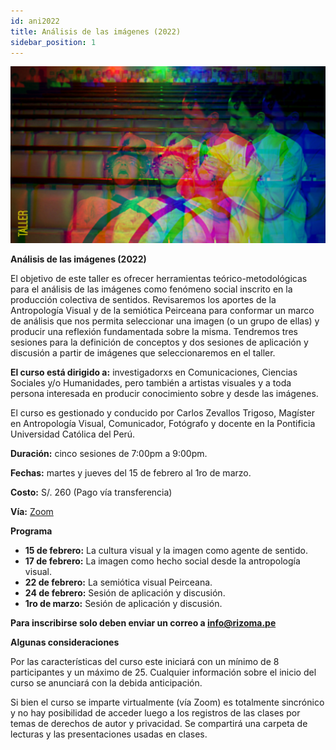 ```yaml
---
id: ani2022
title: Análisis de las imágenes (2022)
sidebar_position: 1
---
```


![Texto alternativo](imgs/1_ANI2022.jpg)

**Análisis de las imágenes (2022)**

El objetivo de este taller es ofrecer herramientas teórico-metodológicas para el análisis de las imágenes como fenómeno social inscrito en la producción colectiva de sentidos. Revisaremos los aportes de la Antropología Visual y de la semiótica Peirceana para conformar un marco de análisis que nos permita seleccionar una imagen (o un grupo de ellas) y producir una reflexión fundamentada sobre la misma. Tendremos tres sesiones para la definición de conceptos y dos sesiones de aplicación y discusión a partir de imágenes que seleccionaremos en el taller.

**El curso está dirigido a:** investigadorxs en Comunicaciones, Ciencias Sociales y/o Humanidades, pero también a artistas visuales y a toda persona interesada en producir conocimiento sobre y desde las imágenes.

El curso es gestionado y conducido por Carlos Zevallos Trigoso, Magíster en Antropología Visual, Comunicador, Fotógrafo y docente en la Pontificia Universidad Católica del Perú.  

**Duración:** cinco sesiones de 7:00pm  a 9:00pm.

**Fechas:** martes y jueves del 15 de febrero al 1ro de marzo.

**Costo:** S/. 260 (Pago vía transferencia)

**Vía:** [Zoom](https://zoom.us/)

**Programa**

* **15 de febrero:** La cultura visual y la imagen como agente de sentido.   
* **17 de febrero:** La imagen como hecho social desde la antropología visual.  
* **22 de febrero:** La semiótica visual Peirceana.  
* **24 de febrero:** Sesión de aplicación y discusión.  
* **1ro de marzo:** Sesión de aplicación y discusión.

**Para inscribirse solo deben enviar un correo a info@rizoma.pe**

**Algunas consideraciones**

Por las características del curso este iniciará con un mínimo de 8 participantes y un máximo de 25\. Cualquier información sobre el inicio del curso se anunciará con la debida anticipación.

Si bien el curso se imparte virtualmente (vía Zoom) es totalmente sincrónico y no hay posibilidad de acceder luego a los registros de las clases por temas de derechos de autor y privacidad. Se compartirá una carpeta de lecturas y las presentaciones usadas en clases.

